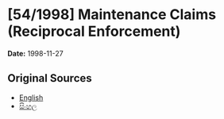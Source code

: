 # [54/1998] Maintenance Claims (Reciprocal Enforcement)

**Date:** 1998-11-27

## Original Sources

- [English](https://documents.gov.lk/view/acts/1998/11/54-1998_E.pdf)
- [සිංහල](https://documents.gov.lk/view/acts/1998/11/54-1998_S.pdf)
